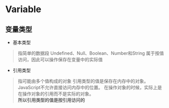 # Variable
## 变量类型
+ 基本类型  
> 指简单的数据段
Undefined、Null、Boolean、Number和String
属于按值访问，因此可以操作保存在变量中的实际值
+ 引用类型  
> 指可能由多个值构成的对象
引用类型的值是保存在内存中的对象。
JavaScript不允许直接访问内存中的位置。
在操作对象的时候，实际上是在操作对象的引用而不是实际的对象。   
**所以引用类型的值是按引用访问的**
